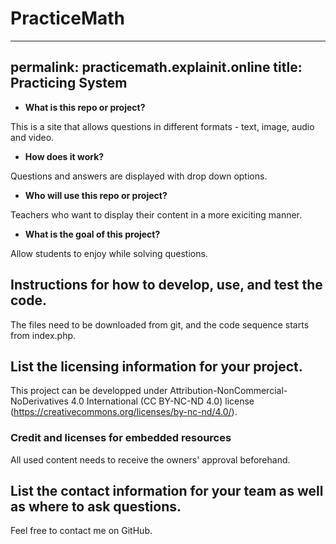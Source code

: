 # PracticeMath

---
permalink: practicemath.explainit.online
title: Practicing System
---

* **What is this repo or project?** 

This is a site that allows questions in different formats - text, image, audio and video.

* **How does it work?**

Questions and answers are displayed with drop down options.

* **Who will use this repo or project?**

Teachers who want to display their content in a more exiciting manner.

* **What is the goal of this project?**
  
Allow students to enjoy while solving questions.

## Instructions for how to develop, use, and test the code.

The files need to be downloaded from git, and the code sequence starts from index.php.

## List the licensing information for your project.

This project can be developped under Attribution-NonCommercial-NoDerivatives 4.0 International (CC BY-NC-ND 4.0) license (https://creativecommons.org/licenses/by-nc-nd/4.0/).

### Credit and licenses for embedded resources

All used content needs to receive the owners' approval beforehand.

## List the contact information for your team as well as where to ask questions.

Feel free to contact me on GitHub.
